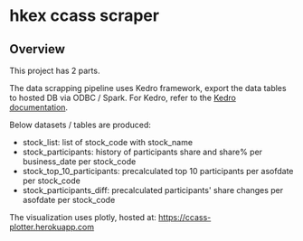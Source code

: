 # hkex ccass scraper

## Overview

This project has 2 parts. 

The data scrapping pipeline uses Kedro framework, export the data tables to hosted DB via ODBC / Spark. For Kedro, refer to the [Kedro documentation](https://kedro.readthedocs.io).

Below datasets / tables are produced:
* stock_list: list of stock_code with stock_name
* stock_participants: history of participants share and share% per business_date per stock_code
* stock_top_10_participants: precalculated top 10 participants per asofdate per stock_code
* stock_participants_diff: precalculated participants' share changes per asofdate per stock_code

The visualization uses plotly, hosted at: https://ccass-plotter.herokuapp.com 
